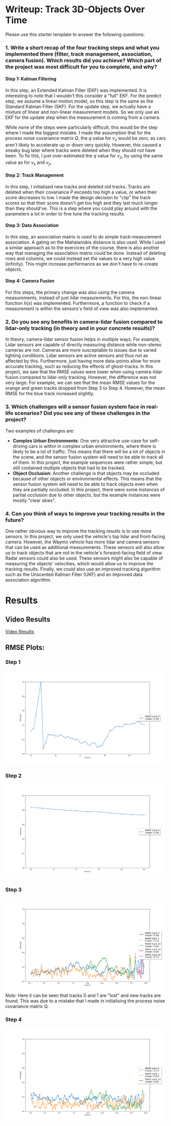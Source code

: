 # Writeup: Track 3D-Objects Over Time

Please use this starter template to answer the following questions:

### 1. Write a short recap of the four tracking steps and what you implemented there (filter, track management, association, camera fusion). Which results did you achieve? Which part of the project was most difficult for you to complete, and why?
#### Step 1: Kalman Filtering
In this step, an Extended Kalman Filter (EKF) was implemented. It is interesting to note that I wouldn't this consider a "full" EKF. For the predict step, we assume a linear motion model, so this step is the same as the Standard Kalman Filter (SKF). For the update step, we actually have a mixture of linear and non-linear measurement models. So we only use an EKF for the update step when the measurement is coming from a camera. 

While none of the steps were particularly difficult, this would be the step where I made the biggest mistake. I made the assumption that for the process noise covariance matrix $Q$, the $q$ value for $v_z$ would be zero, as cars aren't likely to accelerate up or down very quickly. However, this caused a sneaky bug later where tracks were deleted when they should not have been. To fix this, I just over-estimated the $q$ value for $v_z$, by using the same value as for $v_x$ and $v_y$.
#### Step 2: Track Management
In this step, I initialised new tracks and deleted old tracks. Tracks are deleted when their covariance $P$ exceeds too high a value, or when their score decreases to low. I made the design decision to "clip" the track scores so that their score doesn't get too high and they last much longer than they should've. This is a step where you could play around with the parameters a lot in order to fine tune the tracking results.
#### Step 3: Data Association
In this step, an association matrix is used to do simple track-measurement association. A gating on the Mahalanobis distance is also used. While I used a similar approach as to the exercices of the course, there is also another way that managing the association matrix could be done. Instead of deleting rows and columns, we could instead set the values to a very high value (infinity). This might increase performance as we don't have to re-create objects.
#### Step 4: Camera Fusion
For this steps, the primary change was also using the camera measurements, instead of just lidar measurements. For this, the non-linear function $h(x)$ was implemented. Furthermore, a function to check if a measurement is within the sensors's field of view was also implemented.


### 2. Do you see any benefits in camera-lidar fusion compared to lidar-only tracking (in theory and in your concrete results)? 
In theory, camera-lidar sensor fusion helps in multiple ways. For example, Lidar sensors are capable of directly measuring distance while non-stereo cameras are not. Cameras are more susceptable to issues due to varied lighting conditions. Lidar sensors are active sensors and thus not as affected by this. Furthermore, just having more data-points allow for more accurate tracking, such as reducing the effects of ghost-tracks. In this project, we saw that the RMSE values were lower when using camera-lidar fusion compared to lidar-only tracking. However, the difference was not very large. For example, we can see that the mean RMSE values for the orange and green tracks dropped from Step 3 to Step 4. However, the mean RMSE for the blue track increased slightly.

### 3. Which challenges will a sensor fusion system face in real-life scenarios? Did you see any of these challenges in the project?
Two examples of challenges are:
- **Complex Urban Environments**: One very attractive use-case for self-driving cars is within in complex urban environments, where there is likely to be a lot of traffic. This means that there will be a lot of objects in the scene, and the sensor fusion system will need to be able to track all of them. In this project, the example sequences were rather simple, but still contained multiple objects that had to be tracked.
- **Object Occlusion**: Another challenge is that objects may be occluded because of other objects or environmental effects. This means that the sensor fusion system will need to be able to track objects even when they are partially occluded. In this project, there were some instances of partial occlusion due to other objects, but the example instances were mostly "clear skies".


### 4. Can you think of ways to improve your tracking results in the future?
One rather obvious way to improve the tracking results is to use more sensors. In this project, we only used the vehicle's top lidar and front-facing camera. However, the Waymo vehicle has more lidar and camera sensors that can be used as additional measurements. These sensors will also allow us to track objects that are not in the vehicle's forward-facing field of view. Radar sensors could also be used. These sensors might also be capable of measuring the objects' velocities, which would allow us to improve the tracking results. Finally, we could also use an improved tracking algorithm such as the Unscented Kalman Filter (UKF) and an improved data association algorithm.

# Results
## Video Results
[Video Results](https://youtu.be/gOad3YlZwmo)
## RMSE Plots:
### Step 1
![RMSE Step 1](./img/rmse_step1.png)
### Step 2
![RMSE Step 2](./img/rmse_step2.png)
### Step 3
![RMSE Step 3](./img/rmse_step3.png)
*Note:* Here it can be seen that tracks 0 and 1 are "lost" and new tracks are found. This was due to a mistake that I made in initialising the process noise covariance matrix Q.
### Step 4
![RMSE Step 4](./img/rmse_step4.png)


